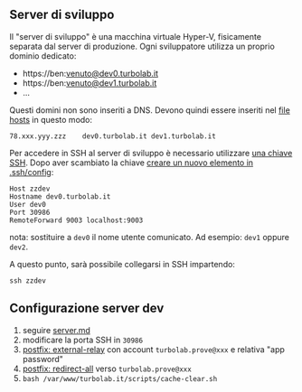 ## Server di sviluppo

Il "server di sviluppo" è una macchina virtuale Hyper-V, fisicamente separata dal server di produzione. Ogni sviluppatore utilizza un proprio dominio dedicato:

- https://ben:venuto@dev0.turbolab.it
- https://ben:venuto@dev1.turbolab.it
- ...

Questi domini non sono inseriti a DNS. Devono quindi essere inseriti nel [file hosts](https://turbolab.it/1131) in questo modo:

````
78.xxx.yyy.zzz    dev0.turbolab.it dev1.turbolab.it
````

Per accedere in SSH al server di sviluppo è necessario utilizzare [una chiave SSH](https://turbolab.it/3144). Dopo aver scambiato la chiave [creare un nuovo elemento in .ssh/config](https://turbolab.it/3145):

````
Host zzdev
Hostname dev0.turbolab.it
User dev0
Port 30986
RemoteForward 9003 localhost:9003
````

nota: sostituire a `dev0` il nome utente comunicato. Ad esempio: `dev1` oppure `dev2`.

A questo punto, sarà possibile collegarsi in SSH impartendo:

`ssh zzdev`


## Configurazione server dev

1. seguire [server.md](https://github.com/TurboLabIt/TurboLab.it/blob/main/docs/server.md)
2. modificare la porta SSH in `30986`
3. [postfix: external-relay](https://github.com/TurboLabIt/webstackup/blob/master/config/postfix/external-relay-template.md) con account `turbolab.prove@xxx` e relativa "app password"
4. [postfix: redirect-all](https://github.com/TurboLabIt/webstackup/blob/master/config/postfix/redirect-all-template.md) verso `turbolab.prove@xxx`
5. `bash /var/www/turbolab.it/scripts/cache-clear.sh`
